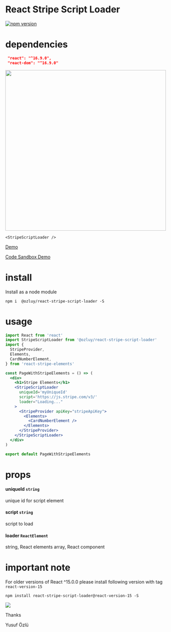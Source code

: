 React Stripe Script Loader
====

[![npm version](https://badge.fury.io/js/@ozluy/react-stripe-script-loader.svg)](https://badge.fury.io/js/@ozluy/react-stripe-script-loader)

dependencies
===
```json
 "react": "^16.9.0",
 "react-dom": "^16.9.0"
 ```


<img width="500" src="https://raw.githubusercontent.com/ozluy/react-stripe-script-loader/master/Screenshot%202019-09-10%20at%2022.39.54.png" />


```
<StripeScriptLoader />
```

<a target="_blank" rel="noopener noreferrer" href="http://ozluy.github.io/projects/react-stripe-script-loader"> Demo </a>


<a target="_blank" rel="noopener noreferrer" href="https://codesandbox.io/s/react-stripe-script-loader-scktw"> Code Sandbox Demo </a>


install 
===
Install as a node module

`npm i  @ozluy/react-stripe-script-loader -S`


usage
===
```jsx
import React from 'react'
import StripeScriptLoader from '@ozluy/react-stripe-script-loader'
import {
  StripeProvider,
  Elements,
  CardNumberElement,
} from 'react-stripe-elements'

const PageWithStripeElements = () => (
  <div>
    <h1>Stripe Elements</h1>
    <StripeScriptLoader
      uniqueId='myUniqueId'
      script='https://js.stripe.com/v3/'
      loader="Loading..."
    >
      <StripeProvider apiKey="stripeApiKey">
        <Elements>
          <CardNumberElement />
        </Elements>
      </StripeProvider>
    </StripeScriptLoader>
  </div>
)

export default PageWithStripeElements
```

props
===
 #### uniqueId `string` 
 unique id for script element
 
 #### script `string` 
 script to load
 
 #### loader `ReactElement`
 string, React elements array, React component
 
 important note
===

For older versions of React ^15.0.0 please install following version with tag `react-version-15`

 `npm install react-stripe-script-loader@react-version-15 -S`


<a href="https://paypal.me/ozluy"> <img src="https://github.com/ozluy/react-stripe-script-loader/blob/master/buy-me-a-coffee-with-paypal.png" /></a>

Thanks

Yusuf Özlü
